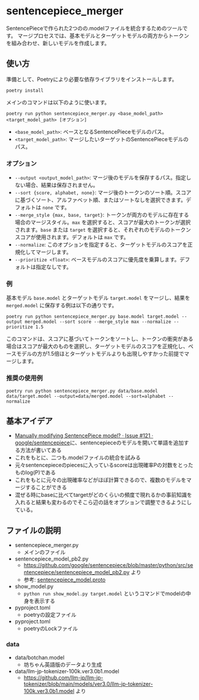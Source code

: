 # sentencepiece_merger

SentencePieceで作られた2つのの.modelファイルを統合するためのツールです。
マージプロセスでは、基本モデルとターゲットモデルの両方からトークンを組み合わせ、新しいモデルを作成します。

## 使い方

準備として、Poetryにより必要な依存ライブラリをインストールします。

```
poetry install
```

メインのコマンドは以下のように使います。

```
poetry run python sentencepiece_merger.py <base_model_path> <target_model_path> [オプション]
```

- `<base_model_path>`: ベースとなるSentencePieceモデルのパス。
- `<target_model_path>`: マージしたいターゲットのSentencePieceモデルのパス。

### オプション

- `--output <output_model_path>`: マージ後のモデルを保存するパス。指定しない場合、結果は保存されません。
- `--sort {score, alphabet, none}`: マージ後のトークンのソート順。スコアに基づくソート、アルファベット順、またはソートなしを選択できます。デフォルトは `none` です。
- `--merge_style {max, base, target}`: トークンが両方のモデルに存在する場合のマージスタイル。`max` を選択すると、スコアが最大のトークンが選択されます。`base` または `target` を選択すると、それぞれのモデルのトークンスコアが使用されます。デフォルトは `max` です。
- `--normalize`: このオプションを指定すると、ターゲットモデルのスコアを正規化してマージします。
- `--prioritize <float>`: ベースモデルのスコアに優先度を乗算します。デフォルトは指定なしです。

### 例

基本モデル `base.model` とターゲットモデル `target.model` をマージし、結果を `merged.model` に保存する例は以下の通りです。

```
poetry run python sentencepiece_merger.py base.model target.model --output merged.model --sort score --merge_style max --normalize --prioritize 1.5
```

このコマンドは、スコアに基づいてトークンをソートし、トークンの衝突がある場合はスコアが最大のものを選択し、ターゲットモデルのスコアを正規化し、ベースモデルの方が1.5倍ほとターゲットモデルよりも出現しやすかった前提でマージします。

### 推奨の使用例

```
poetry run python sentencepiece_merger.py data/base.model data/target.model --output=data/merged.model --sort=alphabet --normalize
```


## 基本アイデア

- [Manually modifying SentencePiece model? · Issue \#121 · google/sentencepiece](https://github.com/google/sentencepiece/issues/121)に、sentencepieceのモデルを開いて単語を追加する方法が書いてある
- これをもとに、二つも.modelファイルの統合を試みる
- 元々sentencepieceのpiecesに入っているscoreは出現確率Pの対数をとったものlog(P)である
- これをもとに元々の出現確率などがほぼ計算できるので、複数のモデルをマージすることができる
- 混ぜる時にbaseに比べてtargetがどのくらいの頻度で現れるかの事前知識を入れると結果も変わるのでそこら辺の話をオプションで調整できるようにしている。


## ファイルの説明

- sentencepiece_merger.py
  - メインのファイル
- sentencepiece_model_pb2.py
  - https://github.com/google/sentencepiece/blob/master/python/src/sentencepiece/sentencepiece_model_pb2.py より
  - 参考: [sentencepiece_model.proto](https://github.com/google/sentencepiece/blob/master/src/sentencepiece_model.proto)
- show_model.py
  - `python run show_model.py target.model` というコマンドでmodelの中身を表示する
- pyproject.toml
  - poetryの設定ファイル
- pyproject.toml
  - poetryのLockファイル

### data

- data/botchan.model
  - 坊ちゃん英語版のデータより生成
- data/llm-jp-tokenizer-100k.ver3.0b1.model
  - https://github.com/llm-jp/llm-jp-tokenizer/blob/main/models/ver3.0/llm-jp-tokenizer-100k.ver3.0b1.model より

